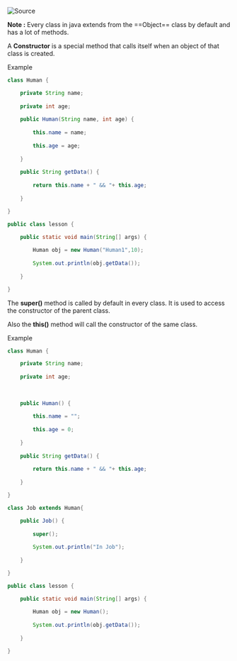 ![Source](https://youtu.be/UC_aqNUFyVI?list=PLsyeobzWxl7pe_IiTfNyr55kwJPWbgxB5)

**Note :** Every class in java extends from the ==Object== class by default and has a lot of methods.

A **Constructor** is a special method that calls itself when an object of that class is created.

Example
```java
class Human {

	private String name;
	
	private int age;
	
	public Human(String name, int age) {
	
		this.name = name;
		
		this.age = age;
	
	}
	
	public String getData() {
	
		return this.name + " && "+ this.age;
	
	}

}

public class lesson {

	public static void main(String[] args) {
	
		Human obj = new Human("Human1",10);
		
		System.out.println(obj.getData());
	
	}

}
```


The **super()** method is called by default in every class. It is used to access the constructor of the parent class.

Also the **this()** method will call the constructor of the same class. 

Example
```java
class Human {

	private String name;
	
	private int age;
	
	  
	
	public Human() {
	
		this.name = "";
		
		this.age = 0;
	
	}
	
	public String getData() {
	
		return this.name + " && "+ this.age;
	
	}

}

class Job extends Human{

	public Job() {
	
		super();
		
		System.out.println("In Job");
	
	}

}

public class lesson {

	public static void main(String[] args) {
	
		Human obj = new Human();
		
		System.out.println(obj.getData());
		
	}

}
```